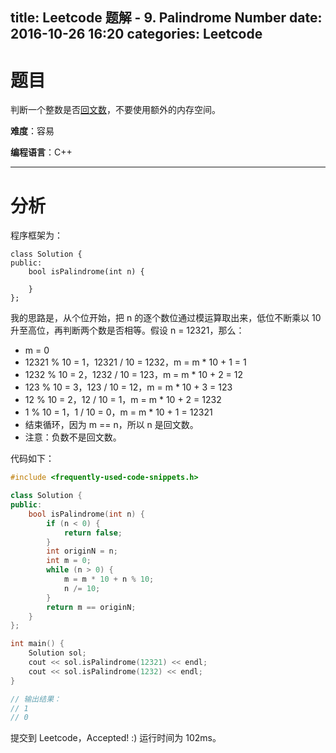 title: Leetcode 题解 - 9. Palindrome Number
date: 2016-10-26 16:20
categories: Leetcode
---

# 题目

判断一个整数是否[回文数](https://zh.wikipedia.org/zh-hans/%E5%9B%9E%E6%96%87%E6%95%B0)，不要使用额外的内存空间。

<!-- more -->

**难度**：容易

**编程语言**：C++

---

# 分析

程序框架为：

```
class Solution {
public:
    bool isPalindrome(int n) {
        
    }
};
```

我的思路是，从个位开始，把 n 的逐个数位通过模运算取出来，低位不断乘以 10 升至高位，再判断两个数是否相等。假设 n = 12321，那么：

* m = 0
* 12321 % 10 = 1，12321 / 10 = 1232，m = m * 10 + 1 = 1
* 1232 % 10 = 2，1232 / 10 = 123，m = m * 10 + 2 = 12
* 123 % 10 = 3，123 / 10 = 12，m = m * 10 + 3 = 123
* 12 % 10 = 2，12 / 10 = 1，m = m * 10 + 2 = 1232
* 1 % 10 = 1，1 / 10 = 0，m = m * 10 + 1 = 12321
* 结束循环，因为 m == n，所以 n 是回文数。
* 注意：负数不是回文数。

代码如下：

```cpp
#include <frequently-used-code-snippets.h>

class Solution {
public:
    bool isPalindrome(int n) {
        if (n < 0) {
            return false;
        }
        int originN = n;
        int m = 0;
        while (n > 0) {
            m = m * 10 + n % 10;
            n /= 10;
        }
        return m == originN;
    }
};

int main() {
    Solution sol;
    cout << sol.isPalindrome(12321) << endl;
    cout << sol.isPalindrome(1232) << endl;
}

// 输出结果：
// 1
// 0
```

提交到 Leetcode，Accepted! :) 运行时间为 102ms。
